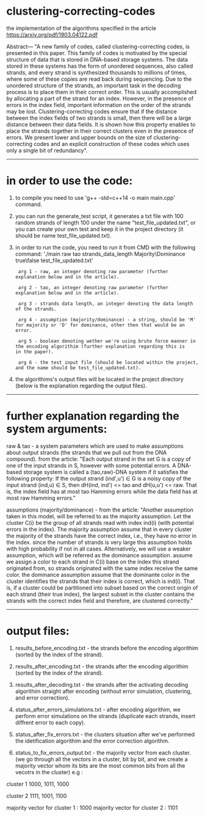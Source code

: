 # clustering-correcting-codes
the implementation of the algorithms specified in the article https://arxiv.org/pdf/1903.04122.pdf

Abstract— "A new family of codes, called clustering-correcting
codes, is presented in this paper. This family of codes is motivated
by the special structure of data that is stored in DNA-based storage systems. The data stored in these systems has the form of
unordered sequences, also called strands, and every strand is synthesized thousands to millions of times, where some of these copies
are read back during sequencing. Due to the unordered structure
of the strands, an important task in the decoding process is to
place them in their correct order. This is usually accomplished by
allocating a part of the strand for an index. However, in the presence of errors in the index field, important information on the
order of the strands may be lost.
Clustering-correcting codes ensure that if the distance between
the index fields of two strands is small, then there will be a large
distance between their data fields. It is shown how this property
enables to place the strands together in their correct clusters even
in the presence of errors. We present lower and upper bounds on
the size of clustering-correcting codes and an explicit construction
of these codes which uses only a single bit of redundancy".

____________________________________________________________________________________

# in order to use the code:

1. to compile you need to use 'g++ -std=c++14 -o main main.cpp' command.

2. you can run the generate_test script, it generates a txt file with 100 random strands of length 100 under the name "test_file_updated.txt", or you can create your own test and keep it in the project directory (it should be name test_file_updated.txt).

3. in order to run the code, you need to run it from CMD with the following command:
'./main raw tao strands_data_length Majority\Dominance true\false test_file_updated.txt'

        arg 1 - raw, an integer denoting raw parameter (further explanation below and in the article).

        arg 2 - tao, an integer denoting raw parameter (further explanation below and in the article).

        arg 3 - strands data length, an integer denoting the data length of the strands.

        arg 4 - assumption (majority/dominance) - a string, should be 'M' for majority or 'D' for dominance, other then that would be an        error.

        arg 5 - boolean denoting wether we're using brute force manner in the encoding algorithim (further explanation regarding this is        in the paper).

        arg 6 - the test input file (should be located within the project, and the name should be test_file_updated.txt).

4. the algorithims's output files will be located in the project directory (below is the explanation regarding the output files).
____________________________________________________________________________________

# further explanation regarding the system arguments:

raw & tao - a system parameters which are used to make assumptions about output strands (the strands that we pull out from the DNA compound). from the article: "Each output strand in the set G is a copy of one of the input strands in S, however with some potential errors. A DNA-based storage system is called a (tao,raw)-DNA system if it satisfies the following property: If the output strand (ind',u') ∈ G is a noisy copy of the input strand (ind,u) ∈ S, then dH(ind, ind') <= tao and
dH(u,u') <= raw. That is, the index field has at most tao Hamming errors while the data field has at most raw Hamming errors."

assumptions (majority/dominance) - from the article: "Another assumption taken in this model, will be referred to 
as the majority assumption. Let the cluster C(i) be the group of all strands read with index ind(i) (with potential errors in the index). The majority assumption assume that in every cluster the majority of the strands have the correct index, i.e., they have no error in the index. since the number of strands is very large this assumption holds with high probability if not in all cases. Alternatively, we will use a weaker assumption, which will be referred as the dominance assumption. assume we assign a color to each strand in C(i) base on the index this strand originated from, so strands originated with the same index receive the same color. the dominance assumption assume that the dominante color in the cluster identifies the strands that their index is correct, which is ind(i). That is, if a cluster could be partitioned into subset based on the correct origin of each strand (their true index), the largest subset in the cluster contains the strands with the correct index field and therefore, are clustered correctly."

____________________________________________________________________________________


# output files:

1. results_before_encoding.txt - the strands before the encoding algorithim (sorted by the index of the strand).

2. results_after_encoding.txt - the strands after the encoding algorithim (sorted by the index of the strand).

3. results_after_decoding.txt - the strands after the activating decoding algorithim straight after encoding (without error simulation, clustering, and error correction).

4. status_after_errors_simulations.txt - after encoding algorithim, we perform error simulations on the strands (duplicate each strands, insert diffrent error to each copy).

5. status_after_fix_errors.txt - the clusters situation after we've performed the idetification algorithim and the error correction algorithm.

6. status_to_fix_errors_output.txt - the majority vector from each cluster. (we go through all the vectors in a cluster, bit by bit, and we create a majority vector whom its bits are the most common bits from all the vecotrs in the cluster) e.g :

cluster 1 1000, 1011, 1000

cluster 2 1111, 1001, 1100

majority vector for cluster 1 : 1000
majority vector for cluster 2 : 1101  

     
        


